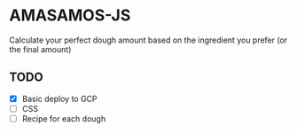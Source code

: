 # AMASAMOS-JS

Calculate your perfect dough amount based on the ingredient you prefer (or the final amount)

## TODO
- [x] Basic deploy to GCP
- [ ] CSS
- [ ] Recipe for each dough
